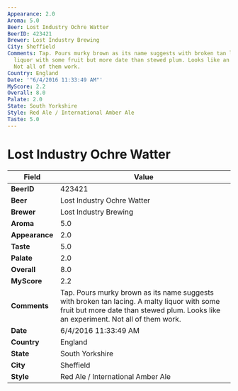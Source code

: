 ```yaml
---
Appearance: 2.0
Aroma: 5.0
Beer: Lost Industry Ochre Watter
BeerID: 423421
Brewer: Lost Industry Brewing
City: Sheffield
Comments: Tap. Pours murky brown as its name suggests with broken tan lacing. A malty
  liquor with some fruit but more date than stewed plum. Looks like an experiment.
  Not all of them work.
Country: England
Date: '"6/4/2016 11:33:49 AM"'
MyScore: 2.2
Overall: 8.0
Palate: 2.0
State: South Yorkshire
Style: Red Ale / International Amber Ale
Taste: 5.0
---
```


# Lost Industry Ochre Watter

| Field         | Value |
|---------------|-------|
| **BeerID** | 423421 |
| **Beer** | Lost Industry Ochre Watter |
| **Brewer** | Lost Industry Brewing |
| **Aroma** | 5.0 |
| **Appearance** | 2.0 |
| **Taste** | 5.0 |
| **Palate** | 2.0 |
| **Overall** | 8.0 |
| **MyScore** | 2.2 |
| **Comments** | Tap. Pours murky brown as its name suggests with broken tan lacing. A malty liquor with some fruit but more date than stewed plum. Looks like an experiment. Not all of them work. |
| **Date** | 6/4/2016 11:33:49 AM |
| **Country** | England |
| **State** | South Yorkshire |
| **City** | Sheffield |
| **Style** | Red Ale / International Amber Ale |
